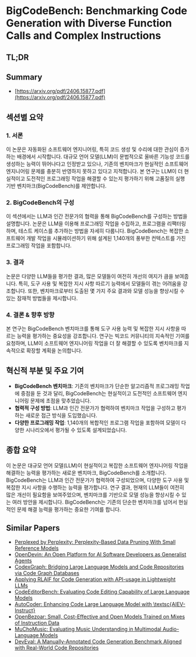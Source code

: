 # BigCodeBench: Benchmarking Code Generation with Diverse Function Calls and Complex Instructions
## TL;DR
## Summary
- [https://arxiv.org/pdf/2406.15877.pdf](https://arxiv.org/pdf/2406.15877.pdf)

## 섹션별 요약

### 1. 서론
이 논문은 자동화된 소프트웨어 엔지니어링, 특히 코드 생성 및 수리에 대한 관심이 증가하는 배경에서 시작합니다. 대규모 언어 모델(LLM)이 문법적으로 올바른 기능성 코드를 생성하는 능력이 뛰어나다고 인정받고 있으나, 기존의 벤치마크가 현실적인 소프트웨어 엔지니어링 문제를 충분히 반영하지 못하고 있다고 지적합니다. 본 연구는 LLM이 더 현실적이고 도전적인 프로그래밍 작업을 해결할 수 있는지 평가하기 위해 고품질의 실행 기반 벤치마크(BigCodeBench)를 제안합니다.

### 2. BigCodeBench의 구성
이 섹션에서는 LLM과 인간 전문가의 협력을 통해 BigCodeBench를 구성하는 방법을 설명합니다. 논문은 LLM을 이용해 프로그래밍 작업을 수집하고, 프로그램을 리팩터링하며, 테스트 케이스를 추가하는 방법을 자세히 다룹니다. BigCodeBench는 복잡한 소프트웨어 개발 작업을 시뮬레이션하기 위해 설계된 1,140개의 풍부한 컨텍스트를 가진 프로그래밍 작업을 포함합니다.

### 3. 결과
논문은 다양한 LLM들을 평가한 결과, 많은 모델들이 여전히 개선의 여지가 큼을 보여줍니다. 특히, 도구 사용 및 복잡한 지시 사항 따르기 능력에서 모델들이 겪는 어려움을 강조합니다. 또한, 벤치마크로부터 도출된 몇 가지 주요 결과와 모델 성능을 향상시킬 수 있는 잠재적 방법들을 제시합니다.

### 4. 결론 & 향후 방향
본 연구는 BigCodeBench 벤치마크를 통해 도구 사용 능력 및 복잡한 지시 사항을 따르는 능력을 평가하는 중요성을 강조합니다. 연구는 빅코드 커뮤니티의 지속적인 기여를 요청하며, LLM이 소프트웨어 엔지니어링 작업을 더 잘 해결할 수 있도록 벤치마크를 지속적으로 확장할 계획을 논의합니다.

## 혁신적 부분 및 주요 기여
- **BigCodeBench 벤치마크**: 기존의 벤치마크가 단순한 알고리즘적 프로그래밍 작업에 중점을 둔 것과 달리, BigCodeBench는 현실적이고 도전적인 소프트웨어 엔지니어링 문제에 초점을 맞추었습니다.
- **협력적 구성 방법**: LLM과 인간 전문가가 협력하여 벤치마크 작업을 구성하고 평가하는 새로운 접근 방식을 도입했습니다.
- **다양한 프로그래밍 작업**: 1,140개의 복합적인 프로그램 작업을 포함하여 모델이 다양한 시나리오에서 평가될 수 있도록 설계되었습니다.

## 종합 요약
이 논문은 대규모 언어 모델(LLM)이 현실적이고 복잡한 소프트웨어 엔지니어링 작업을 해결하는 능력을 평가하는 새로운 벤치마크, BigCodeBench를 소개합니다. BigCodeBench는 LLM과 인간 전문가가 협력하여 구성되었으며, 다양한 도구 사용 및 복잡한 지시 사항을 수행하는 능력을 평가합니다. 연구 결과, 현재의 LLM들이 여전히 많은 개선이 필요함을 보여주었으며, 벤치마크를 기반으로 모델 성능을 향상시킬 수 있는 여러 방안을 제시합니다. BigCodeBench는 기존의 단순한 벤치마크를 넘어서 현실적인 문제 해결 능력을 평가하는 중요한 기여를 합니다.

## Similar Papers
- [Perplexed by Perplexity: Perplexity-Based Data Pruning With Small Reference Models](2405.20541.md)
- [OpenDevin: An Open Platform for AI Software Developers as Generalist Agents](2407.16741.md)
- [CodexGraph: Bridging Large Language Models and Code Repositories via Code Graph Databases](2408.03910.md)
- [Applying RLAIF for Code Generation with API-usage in Lightweight LLMs](2406.20060.md)
- [CodeEditorBench: Evaluating Code Editing Capability of Large Language Models](2404.03543.md)
- [AutoCoder: Enhancing Code Large Language Model with \textsc{AIEV-Instruct}](2405.14906.md)
- [OpenBezoar: Small, Cost-Effective and Open Models Trained on Mixes of Instruction Data](2404.12195.md)
- [MuChoMusic: Evaluating Music Understanding in Multimodal Audio-Language Models](2408.01337.md)
- [DevEval: A Manually-Annotated Code Generation Benchmark Aligned with Real-World Code Repositories](2405.19856.md)
